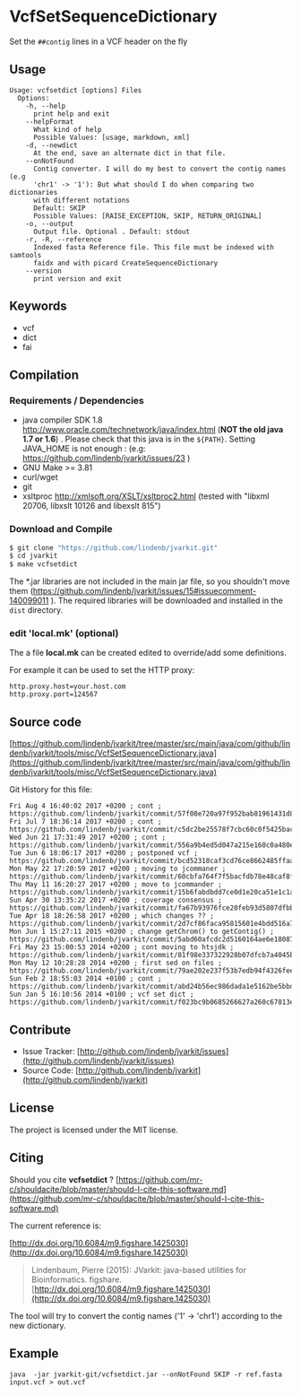# VcfSetSequenceDictionary

Set the `##contig` lines in a VCF header on the fly


## Usage

```
Usage: vcfsetdict [options] Files
  Options:
    -h, --help
      print help and exit
    --helpFormat
      What kind of help
      Possible Values: [usage, markdown, xml]
    -d, --newdict
      At the end, save an alternate dict in that file.
    --onNotFound
      Contig converter. I will do my best to convert the contig names (e.g 
      'chr1' -> '1'): But what should I do when comparing two dictionaries 
      with different notations
      Default: SKIP
      Possible Values: [RAISE_EXCEPTION, SKIP, RETURN_ORIGINAL]
    -o, --output
      Output file. Optional . Default: stdout
    -r, -R, --reference
      Indexed fasta Reference file. This file must be indexed with samtools 
      faidx and with picard CreateSequenceDictionary
    --version
      print version and exit

```


## Keywords

 * vcf
 * dict
 * fai


## Compilation

### Requirements / Dependencies

* java compiler SDK 1.8 http://www.oracle.com/technetwork/java/index.html (**NOT the old java 1.7 or 1.6**) . Please check that this java is in the `${PATH}`. Setting JAVA_HOME is not enough : (e.g: https://github.com/lindenb/jvarkit/issues/23 )
* GNU Make >= 3.81
* curl/wget
* git
* xsltproc http://xmlsoft.org/XSLT/xsltproc2.html (tested with "libxml 20706, libxslt 10126 and libexslt 815")


### Download and Compile

```bash
$ git clone "https://github.com/lindenb/jvarkit.git"
$ cd jvarkit
$ make vcfsetdict
```

The *.jar libraries are not included in the main jar file, so you shouldn't move them (https://github.com/lindenb/jvarkit/issues/15#issuecomment-140099011 ).
The required libraries will be downloaded and installed in the `dist` directory.

### edit 'local.mk' (optional)

The a file **local.mk** can be created edited to override/add some definitions.

For example it can be used to set the HTTP proxy:

```
http.proxy.host=your.host.com
http.proxy.port=124567
```
## Source code 

[https://github.com/lindenb/jvarkit/tree/master/src/main/java/com/github/lindenb/jvarkit/tools/misc/VcfSetSequenceDictionary.java](https://github.com/lindenb/jvarkit/tree/master/src/main/java/com/github/lindenb/jvarkit/tools/misc/VcfSetSequenceDictionary.java)

Git History for this file:
```
Fri Aug 4 16:40:02 2017 +0200 ; cont ; https://github.com/lindenb/jvarkit/commit/57f08e720a97f952bab81961431d83accdefeae3
Fri Jul 7 18:36:14 2017 +0200 ; cont ; https://github.com/lindenb/jvarkit/commit/c5dc2be25578f7cbc60c0f5425bacf4450893c92
Wed Jun 21 17:31:49 2017 +0200 ; cont ; https://github.com/lindenb/jvarkit/commit/556a9b4ed5d047a215e160c0a480ea241cea83d9
Tue Jun 6 18:06:17 2017 +0200 ; postponed vcf ; https://github.com/lindenb/jvarkit/commit/bcd52318caf3cd76ce8662485ffaacaabde97caf
Mon May 22 17:20:59 2017 +0200 ; moving to jcommaner ; https://github.com/lindenb/jvarkit/commit/60cbfa764f7f5bacfdb78e48caf8f9b66e53a6a0
Thu May 11 16:20:27 2017 +0200 ; move to jcommander ; https://github.com/lindenb/jvarkit/commit/15b6fabdbdd7ce0d1e20ca51e1c1a9db8574a59e
Sun Apr 30 13:35:22 2017 +0200 ; coverage consensus ; https://github.com/lindenb/jvarkit/commit/fa67b93976fce20feb93d5807dfbb2feb25a2406
Tue Apr 18 18:26:58 2017 +0200 ; which changes ?? ; https://github.com/lindenb/jvarkit/commit/2d7cf86faca95815601e4bdd516a757c960749a3
Mon Jun 1 15:27:11 2015 +0200 ; change getChrom() to getContig() ; https://github.com/lindenb/jvarkit/commit/5abd60afcdc2d5160164ae6e18087abf66d8fcfe
Fri May 23 15:00:53 2014 +0200 ; cont moving to htsjdk ; https://github.com/lindenb/jvarkit/commit/81f98e337322928b07dfcb7a4045ba2464b7afa7
Mon May 12 10:28:28 2014 +0200 ; first sed on files ; https://github.com/lindenb/jvarkit/commit/79ae202e237f53b7edb94f4326fee79b2f71b8e8
Sun Feb 2 18:55:03 2014 +0100 ; cont ; https://github.com/lindenb/jvarkit/commit/abd24b56ec986dada1e5162be5bbd0dac0c2d57c
Sun Jan 5 16:10:56 2014 +0100 ; vcf set dict ; https://github.com/lindenb/jvarkit/commit/f023bc9b0685266627a260c67813e7b76d42bef1
```

## Contribute

- Issue Tracker: [http://github.com/lindenb/jvarkit/issues](http://github.com/lindenb/jvarkit/issues)
- Source Code: [http://github.com/lindenb/jvarkit](http://github.com/lindenb/jvarkit)

## License

The project is licensed under the MIT license.

## Citing

Should you cite **vcfsetdict** ? [https://github.com/mr-c/shouldacite/blob/master/should-I-cite-this-software.md](https://github.com/mr-c/shouldacite/blob/master/should-I-cite-this-software.md)

The current reference is:

[http://dx.doi.org/10.6084/m9.figshare.1425030](http://dx.doi.org/10.6084/m9.figshare.1425030)

> Lindenbaum, Pierre (2015): JVarkit: java-based utilities for Bioinformatics. figshare.
> [http://dx.doi.org/10.6084/m9.figshare.1425030](http://dx.doi.org/10.6084/m9.figshare.1425030)


The tool will try to convert the contig names ('1' -> 'chr1') according to the new dictionary.

## Example

```
java  -jar jvarkit-git/vcfsetdict.jar --onNotFound SKIP -r ref.fasta input.vcf > out.vcf
```



